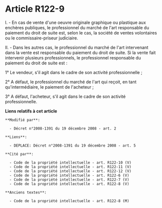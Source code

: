 # Article R122-9

I. - En cas de vente d'une oeuvre originale graphique ou plastique aux enchères publiques, le professionnel du marché de
l'art responsable du paiement du droit de suite est, selon le cas, la société de ventes volontaires ou le commissaire-priseur
judiciaire.

II. - Dans les autres cas, le professionnel du marché de l'art intervenant dans la vente est responsable du paiement du droit
de suite. Si la vente fait intervenir plusieurs professionnels, le professionnel responsable du paiement du droit de suite
est :

1° Le vendeur, s'il agit dans le cadre de son activité professionnelle ;

2° A défaut, le professionnel du marché de l'art qui reçoit, en tant qu'intermédiaire, le paiement de l'acheteur ;

3° A défaut, l'acheteur, s'il agit dans le cadre de son activité professionnelle.

**Liens relatifs à cet article**

	**Modifié par**:

	  - Décret n°2008-1391 du 19 décembre 2008 - art. 2

	**Liens**:

	  - DEPLACE: Décret n°2008-1391 du 19 décembre 2008 - art. 5

	**Cité par**:

	  - Code de la propriété intellectuelle - art. R122-10 (V)
	  - Code de la propriété intellectuelle - art. R122-11 (V)
	  - Code de la propriété intellectuelle - art. R122-12 (V)
	  - Code de la propriété intellectuelle - art. R122-6 (V)
	  - Code de la propriété intellectuelle - art. R122-7 (V)
	  - Code de la propriété intellectuelle - art. R122-8 (V)

	**Anciens textes**:

	  - Code de la propriété intellectuelle - art. R122-8 (M)
